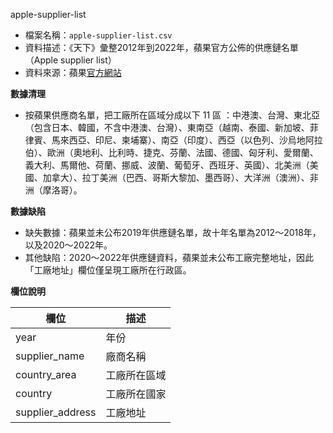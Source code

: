 apple-supplier-list

- 檔案名稱：`apple-supplier-list.csv`
- 資料描述：《天下》彙整2012年到2022年，蘋果官方公佈的供應鏈名單（Apple supplier list）
- 資料來源：蘋果[官方網站](https://www.apple.com/supplier-responsibility/)

**數據清理**
- 按蘋果供應商名單，把工廠所在區域分成以下 11 區 ：中港澳、台灣、東北亞（包含日本、韓國，不含中港澳、台灣）、東南亞（越南、泰國、新加坡、菲律賓、馬來西亞、印尼、柬埔寨）、南亞（印度）、西亞（以色列、沙烏地阿拉伯）、歐洲（奧地利、比利時、捷克、芬蘭、法國、德國、匈牙利、愛爾蘭、義大利、馬爾他、荷蘭、挪威、波蘭、葡萄牙、西班牙、英國）、北美洲（美國、加拿大）、拉丁美洲（巴西、哥斯大黎加、墨西哥）、大洋洲（澳洲）、非洲（摩洛哥）。

**數據缺陷**
- 缺失數據：蘋果並未公布2019年供應鏈名單，故十年名單為2012～2018年，以及2020～2022年。
- 其他缺陷：2020～2022年供應鏈資料，蘋果並未公布工廠完整地址，因此「工廠地址」欄位僅呈現工廠所在行政區。

**欄位說明**

| 欄位 | 描述|
| -------- | -------- |
| year     |   年份    |
| supplier_name     | 廠商名稱    |
| country_area     |  工廠所在區域     |
| country     |  工廠所在國家     |
| supplier_address    | 工廠地址     |
